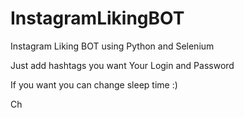 # InstagramLikingBOT


Instagram Liking BOT using Python and Selenium

Just add hashtags you want
Your Login and Password

If you want you can change sleep time :)

Ch

